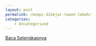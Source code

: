 ```yaml
---
layout: post
permalink: /mimpi-dikejar-tawon-lebah/
categories:
    - Uncategorized
---
```


[Baca Selengkapnya](/10)